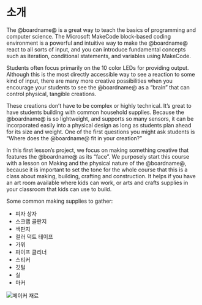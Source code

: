 # 소개

The @boardname@ is a great way to teach the basics of programming and computer science. The Microsoft MakeCode block-based coding environment is a powerful and intuitive way to make the @boardname@ react to all sorts of input, and you can introduce fundamental concepts such as iteration, conditional statements, and variables using MakeCode.

Students often focus primarily on the 10 color LEDs for providing output. Although this is the most directly accessible way to see a reaction to some kind of input, there are many more creative possibilities when you encourage your students to see the @boardname@ as a “brain” that can control physical, tangible creations.

These creations don’t have to be complex or highly technical. It’s great to have students building with common household supplies. Because the @boardname@ is so lightweight, and supports so many sensors, it can be incorporated easily into a physical design as long as students plan ahead for its size and weight. One of the first questions you might ask students is “Where does the @boardname@ fit in your creation?”

In this first lesson’s project, we focus on making something creative that features the @boardname@ as its “face”. We purposely start this course with a lesson on Making and the physical nature of the @boardname@, because it is important to set the tone for the whole course that this is a class about making, building, crafting and construction. It helps if you have an art room available where kids can work, or arts and crafts supplies in your classroom that kids can use to build.

Some common making supplies to gather:

* 피자 상자
* 스크랩 골판지
* 색판지
* 컬러 덕트 테이프
* 가위
* 파이프 클리너
* 스티커
* 깃털
* 실
* 마커

![메이커 재료](/static/courses/csintro/making/maker-materials.png)